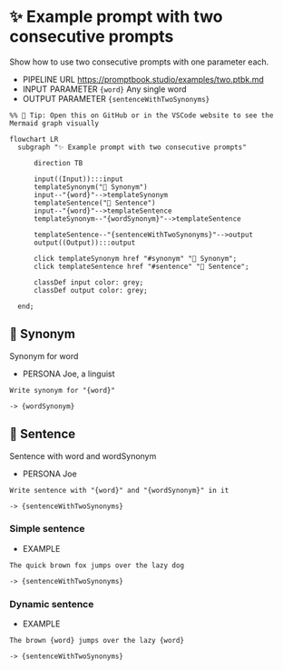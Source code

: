 # ✨ Example prompt with two consecutive prompts

Show how to use two consecutive prompts with one parameter each.

-   PIPELINE URL https://promptbook.studio/examples/two.ptbk.md
-   INPUT  PARAMETER `{word}` Any single word
-   OUTPUT PARAMETER `{sentenceWithTwoSynonyms}`

<!--Graph-->
<!-- ⚠️ WARNING: This code has been generated so that any manual changes will be overwritten -->

```mermaid
%% 🔮 Tip: Open this on GitHub or in the VSCode website to see the Mermaid graph visually

flowchart LR
  subgraph "✨ Example prompt with two consecutive prompts"

      direction TB

      input((Input)):::input
      templateSynonym("💬 Synonym")
      input--"{word}"-->templateSynonym
      templateSentence("💬 Sentence")
      input--"{word}"-->templateSentence
      templateSynonym--"{wordSynonym}"-->templateSentence

      templateSentence--"{sentenceWithTwoSynonyms}"-->output
      output((Output)):::output

      click templateSynonym href "#synonym" "💬 Synonym";
      click templateSentence href "#sentence" "💬 Sentence";

      classDef input color: grey;
      classDef output color: grey;

  end;
```

<!--/Graph-->

## 💬 Synonym

Synonym for word

-   PERSONA Joe, a linguist

```text
Write synonym for "{word}"
```

`-> {wordSynonym}`

## 💬 Sentence

Sentence with word and wordSynonym

-   PERSONA Joe

```text
Write sentence with "{word}" and "{wordSynonym}" in it
```

`-> {sentenceWithTwoSynonyms}`

### Simple sentence

-   EXAMPLE

```text
The quick brown fox jumps over the lazy dog
```

`-> {sentenceWithTwoSynonyms}`

### Dynamic sentence

-   EXAMPLE

```text
The brown {word} jumps over the lazy {word}
```

`-> {sentenceWithTwoSynonyms}`
